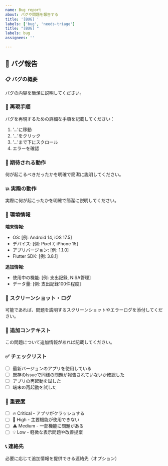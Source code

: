 ```yaml
---
name: Bug report
about: バグや問題を報告する
title: '[BUG] '
labels: ['bug', 'needs-triage']
title: "[BUG] "
labels: bug
assignees: ''

---
```


## 🐛 バグ報告

### 📋 バグの概要
バグの内容を簡潔に説明してください。

### 🔄 再現手順
バグを再現するための詳細な手順を記載してください：

1. '...'に移動
2. '...'をクリック
3. '...'まで下にスクロール
4. エラーを確認

### 🎯 期待される動作
何が起こるべきだったかを明確で簡潔に説明してください。

### 💥 実際の動作
実際に何が起こったかを明確で簡潔に説明してください。

### 📱 環境情報
**端末情報:**
- OS: [例: Android 14, iOS 17.5]
- デバイス: [例: Pixel 7, iPhone 15]
- アプリバージョン: [例: 1.1.0]
- Flutter SDK: [例: 3.8.1]

**追加情報:**
- 使用中の機能: [例: 支出記録, NISA管理]
- データ量: [例: 支出記録100件程度]

### 📸 スクリーンショット・ログ
可能であれば、問題を説明するスクリーンショットやエラーログを添付してください。

### 🔧 追加コンテキスト
この問題について追加情報があれば記載してください。

### ✅ チェックリスト
- [ ] 最新バージョンのアプリを使用している
- [ ] 既存のIssueで同様の問題が報告されていないか確認した
- [ ] アプリの再起動を試した
- [ ] 端末の再起動を試した

### 🚨 重要度
- [ ] 🔥 Critical - アプリがクラッシュする
- [ ] 🚨 High - 主要機能が使用できない
- [ ] ⚠️ Medium - 一部機能に問題がある
- [ ] 💡 Low - 軽微な表示問題や改善提案

### 📞 連絡先
必要に応じて追加情報を提供できる連絡先（オプション）

